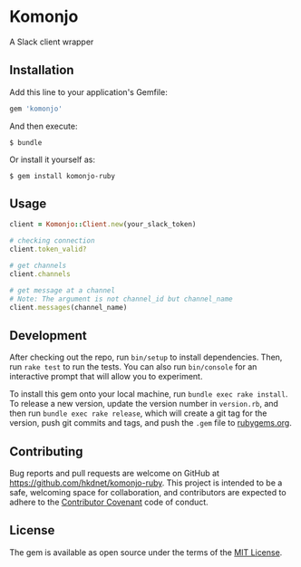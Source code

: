 # Komonjo

A Slack client wrapper

## Installation

Add this line to your application's Gemfile:

```ruby
gem 'komonjo'
```

And then execute:

    $ bundle

Or install it yourself as:

    $ gem install komonjo-ruby

## Usage

```ruby
client = Komonjo::Client.new(your_slack_token)

# checking connection
client.token_valid?

# get channels
client.channels

# get message at a channel
# Note: The argument is not channel_id but channel_name
client.messages(channel_name)
```

## Development

After checking out the repo, run `bin/setup` to install dependencies. Then, run `rake test` to run the tests. You can also run `bin/console` for an interactive prompt that will allow you to experiment.

To install this gem onto your local machine, run `bundle exec rake install`. To release a new version, update the version number in `version.rb`, and then run `bundle exec rake release`, which will create a git tag for the version, push git commits and tags, and push the `.gem` file to [rubygems.org](https://rubygems.org).

## Contributing

Bug reports and pull requests are welcome on GitHub at https://github.com/hkdnet/komonjo-ruby. This project is intended to be a safe, welcoming space for collaboration, and contributors are expected to adhere to the [Contributor Covenant](http://contributor-covenant.org) code of conduct.


## License

The gem is available as open source under the terms of the [MIT License](http://opensource.org/licenses/MIT).
